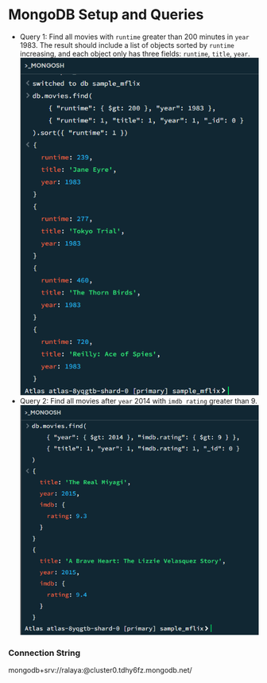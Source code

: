 # MongoDB Setup and Queries
- Query 1:  Find all movies with ```runtime``` greater than 200 minutes in ```year``` 1983. The result should include a list of objects sorted by ```runtime``` increasing, and each object only has three fields: ```runtime```, ```title```, ```year```.
![](query1.png)
- Query 2: Find all movies after ```year``` 2014 with ```imdb rating``` greater than 9.
![](query2.png)
### Connection String
mongodb+srv://ralaya:<password>@cluster0.tdhy6fz.mongodb.net/

